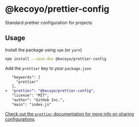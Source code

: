 # @kecoyo/prettier-config

Standard prettier configuration for projects

## Usage

Install the package using `npm` (or `yarn`)

```sh
npm install --save-dev @kecoyo/prettier-config
```

Add the `prettier` key to your `package.json`

```diff
   "keywords": [
     "prettier"
   ],
+  "prettier": "@kecoyo/prettier-config",
   "license": "MIT",
   "author": "GitHub Inc.",
   "main": "index.js"
```

[Check out the `prettier` documentation for more info on sharing configurations](https://prettier.io/docs/en/configuration.html#sharing-configurations).
